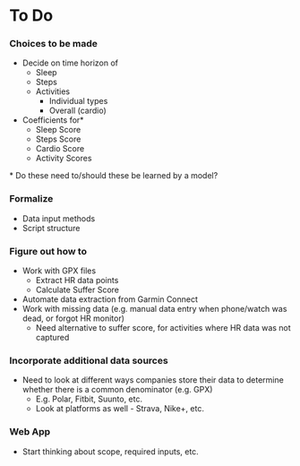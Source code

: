 # To Do

### Choices to be made
- Decide on time horizon of
    - Sleep
    - Steps
    - Activities
        - Individual types
        - Overall (cardio)
- Coefficients for*
    - Sleep Score
    - Steps Score
    - Cardio Score
    - Activity Scores

\* Do these need to/should these be learned by a model?


### Formalize
- Data input methods
- Script structure


### Figure out how to
- Work with GPX files
    - Extract HR data points
    - Calculate Suffer Score
- Automate data extraction from Garmin Connect
- Work with missing data (e.g. manual data entry when phone/watch was dead, or forgot HR monitor)
    - Need alternative to suffer score, for activities where HR data was not captured

### Incorporate additional data sources
- Need to look at different ways companies store their data to determine whether there is a common denominator (e.g. GPX)
    - E.g. Polar, Fitbit, Suunto, etc.
    - Look at platforms as well - Strava, Nike+, etc.


### Web App
- Start thinking about scope, required inputs, etc.

